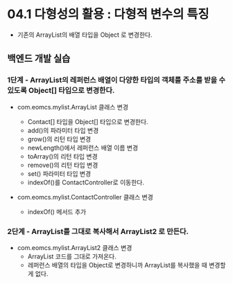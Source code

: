 # 04.1 다형성의 활용 : 다형적 변수의 특징

- 기존의 ArrayList의 배열 타입을 Object 로 변경한다.

## 백엔드 개발 실습

### 1단계 - ArrayList의 레퍼런스 배열이 다양한 타입의 객체를 주소를 받을 수 있도록 Object[] 타입으로 변경한다.

- com.eomcs.mylist.ArrayList 클래스 변경
  - Contact[] 타입을 Object[] 타입으로 변경한다.
  - add()의 파라미터 타입 변경
  - grow()의 리턴 타입 변경
  - newLength()에서 레퍼런스 배열 이름 변경
  - toArray()의 리턴 타입 변경
  - remove()의 리턴 타입 변경
  - set() 파라미터 타입 변경
  - indexOf()를 ContactController로 이동한다.

- com.eomcs.mylist.ContactController 클래스 변경
  - indexOf() 메서드 추가

### 2단계 - ArrayList를 그대로 복사해서 ArrayList2 로 만든다.

- com.eomcs.mylist.ArrayList2 클래스 변경
  - ArrayList 코드를 그대로 가져온다.
  - 레퍼런스 배열의 타입을 Object로 변경하니까 ArrayList를 복사했을 때 변경할 게 없다.
